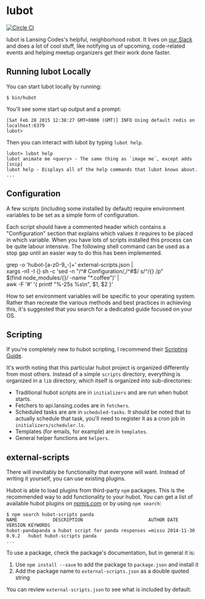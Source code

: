 # lubot

[![Circle CI](https://circleci.com/gh/lansingcodes/lubot.svg?style=svg)](https://circleci.com/gh/lansingcodes/lubot)

lubot is Lansing Codes's helpful, neighborhood robot. It lives on [our Slack](http://lansingcodes.slack.com/) and does a lot of cool stuff, like notifying us of upcoming, code-related events and helping meetup organizers get their work done faster.

## Running lubot Locally

You can start lubot locally by running:

```
$ bin/hubot
```

You'll see some start up output and a prompt:

```
[Sat Feb 28 2015 12:38:27 GMT+0000 (GMT)] INFO Using default redis on localhost:6379
lubot>
```

Then you can interact with lubot by typing `lubot help`.

```
lubot> lubot help
lubot animate me <query> - The same thing as `image me`, except adds [snip]
lubot help - Displays all of the help commands that lubot knows about.
...
```

## Configuration

A few scripts (including some installed by default) require environment
variables to be set as a simple form of configuration.

Each script should have a commented header which contains a "Configuration"
section that explains which values it requires to be placed in which variable.
When you have lots of scripts installed this process can be quite labour
intensive. The following shell command can be used as a stop gap until an
easier way to do this has been implemented.

grep -o 'hubot-[a-z0-9_-]\+' external-scripts.json | \
  xargs -n1 -I {} sh -c 'sed -n "/^# Configuration/,/^#$/ s/^/{} /p" \
      $(find node_modules/{}/ -name "*.coffee")' | \
    awk -F '#' '{ printf "%-25s %s\n", $1, $2 }'

How to set environment variables will be specific to your operating system.
Rather than recreate the various methods and best practices in achieving this,
it's suggested that you search for a dedicated guide focused on your OS.

## Scripting

If you're completely new to hubot scripting, I recommend their [Scripting Guide](https://github.com/github/hubot/blob/master/docs/scripting.md).

It's worth noting that this particular hubot project is organized differently from most others. Instead of a simple `scripts` directory, everything is organized in a `lib` directory, which itself is organized into sub-directories:

- Traditional hubot scripts are in `initializers` and are run when hubot starts.
- Fetchers to api.lansing.codes are in `fetchers`.
- Scheduled tasks are are in `scheduled-tasks`. It should be noted that to actually schedule that task, you'll need to register it as a cron job in `initializers/scheduler.ls`.
- Templates (for emails, for example) are in `templates`.
- General helper functions are `helpers`.

## external-scripts

There will inevitably be functionality that everyone will want. Instead of
writing it yourself, you can use existing plugins.

Hubot is able to load plugins from third-party `npm` packages. This is the
recommended way to add functionality to your hubot. You can get a list of
available hubot plugins on [npmjs.com](npmjs) or by using `npm search`:

```
$ npm search hubot-scripts panda
NAME             DESCRIPTION                        AUTHOR DATE       VERSION KEYWORDS
hubot-pandapanda a hubot script for panda responses =missu 2014-11-30 0.9.2   hubot hubot-scripts panda
...
```

To use a package, check the package's documentation, but in general it is:

1. Use `npm install --save` to add the package to `package.json` and install it
2. Add the package name to `external-scripts.json` as a double quoted string

You can review `external-scripts.json` to see what is included by default.
